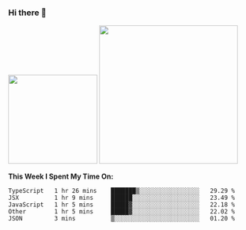 ### Hi there 👋

<!--
**nestor22/nestor22** is a ✨ _special_ ✨ repository because its `README.md` (this file) appears on your GitHub profile.

Here are some ideas to get you started:

- 🔭 I’m currently working on ...
- 🌱 I’m currently learning ...
- 👯 I’m looking to collaborate on ...
- 🤔 I’m looking for help with ...
- 💬 Ask me about ...
- 📫 How to reach me: ...
- 😄 Pronouns: ...
- ⚡ Fun fact: ...
-->


<img height="180em" src="https://github-readme-stats.vercel.app/api?username=nestor22&show_icons=true&hide_border=true&&count_private=true&include_all_commits=true&theme=radical" />
<img height="280em" src="https://github-readme-stats.vercel.app/api/top-langs/?username=nestor22&layout=compact)](https://github.com/nestor22/github-readme-stats&theme=radical"  />



**This Week I Spent My Time On:**
<!--START_SECTION:waka-->
```text
TypeScript   1 hr 26 mins    ███████▒░░░░░░░░░░░░░░░░░   29.29 % 
JSX          1 hr 9 mins     ██████░░░░░░░░░░░░░░░░░░░   23.49 % 
JavaScript   1 hr 5 mins     █████▓░░░░░░░░░░░░░░░░░░░   22.18 % 
Other        1 hr 5 mins     █████▓░░░░░░░░░░░░░░░░░░░   22.02 % 
JSON         3 mins          ▒░░░░░░░░░░░░░░░░░░░░░░░░   01.20 % 
```
<!--END_SECTION:waka-->


